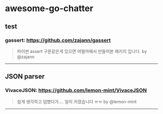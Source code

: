 # awesome-go-chatter

## test

### gassert: https://github.com/zajann/gassert
> 파이썬 assert 구문같은게 있으면 어떨까해서 만들어본 패키지 입니다. by @zajann

---

## JSON parser

### VivaceJSON: https://github.com/lemon-mint/VivaceJSON
> 쉽게 생각하고 덤볐다가.... 일이 커졌습니다 ㅠㅠ by @lemon-mint

---
